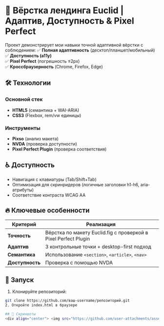 # 🚀 Вёрстка лендинга Euclid | Адаптив, Доступность & Pixel Perfect

Проект демонстрирует мои навыки точной адаптивной вёрстки с соблюдением:
✅ **Полная адаптивность** (десктоп/планшет/мобильный)  
✅ **Доступность (a11y)**  
✅ **Pixel Perfect** (погрешность ≤2px)  
✅ **Кроссбраузерность** (Chrome, Firefox, Edge)  

## 🛠 Технологии

### Основной стек
- **HTML5** (семантика + WAI-ARIA)
- **CSS3** (Flexbox, rem/vw единицы)

### Инструменты
- **Pixso** (анализ макета)
- **NVDA** (проверка доступности)
- **Pixel Perfect Plugin** (проверка соответствия)

## ♿ Доступность
- Навигация с клавиатуры (Tab/Shift+Tab)  
- Оптимизация для скринридеров (логичные заголовки h1-h6, aria-атрибуты)  
- Соответствие контраста WCAG AA  

## 🔥 Ключевые особенности

| Критерий       | Реализация                                                                 |
|----------------|---------------------------------------------------------------------------|
| **Точность**   | Вёрстка по макету Euclid.fig с проверкой в Pixel Perfect Plugin           |
| **Адаптив**    | 3 контрольные точки + desktop-first подход                                |
| **Семантика**  | Использование `<section>`, `<article>`, `<nav>`                          |
| **Доступность**| Проверка с помощью NVDA                                                  |

## 🚀 Запуск
1. Клонируйте репозиторий:
```bash
git clone https://github.com/ваш-username/репозиторий.git
2. Откройте index.html в браузере

## 📸 Скриншоты
<div align="center"> <img src="https://github.com/user-attachments/assets/a7db28d3-69c4-4c77-bdc3-a9a0c3ccf2a6" width="30%" alt="Мобильная версия"> <img src="https://github.com/user-attachments/assets/16e9f02a-5fec-4420-abb3-f9c8e5a80577" width="65%" alt="Десктоп версия"> </div><p align="center"> <img src="https://github.com/user-attachments/assets/79b5527b-27be-43e7-95ea-4f1d0bb6fb55" width="80%" alt="Pixel Perfect сравнение"> </p> ```
